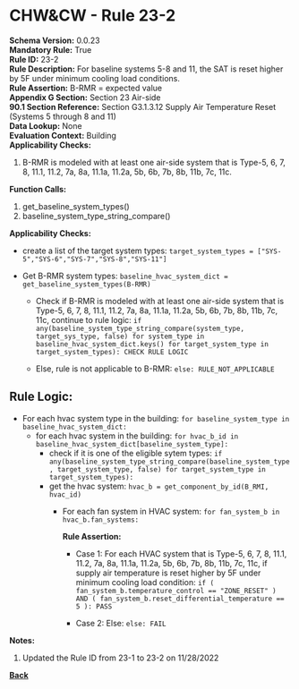 
# CHW&CW - Rule 23-2  

**Schema Version:** 0.0.23  
**Mandatory Rule:** True  
**Rule ID:** 23-2  
**Rule Description:** For baseline systems 5-8 and 11, the SAT is reset higher by 5F under minimum cooling load conditions.  
**Rule Assertion:** B-RMR = expected value  
**Appendix G Section:** Section 23 Air-side  
**90.1 Section Reference:** Section G3.1.3.12 Supply Air Temperature Reset (Systems 5 through 8 and 11)  
**Data Lookup:** None  
**Evaluation Context:** Building  
**Applicability Checks:**  

1. B-RMR is modeled with at least one air-side system that is Type-5, 6, 7, 8, 11.1, 11.2, 7a, 8a, 11.1a, 11.2a, 5b, 6b, 7b, 8b, 11b, 7c, 11c.

**Function Calls:**  

1. get_baseline_system_types()
2. baseline_system_type_string_compare()

**Applicability Checks:**  
- create a list of the target system types: `target_system_types = ["SYS-5","SYS-6","SYS-7","SYS-8","SYS-11"]`
- Get B-RMR system types: `baseline_hvac_system_dict = get_baseline_system_types(B-RMR)`

  - Check if B-RMR is modeled with at least one air-side system that is Type-5, 6, 7, 8, 11.1, 11.2, 7a, 8a, 11.1a, 11.2a, 5b, 6b, 7b, 8b, 11b, 7c, 11c, continue to rule logic: `if any(baseline_system_type_string_compare(system_type, target_sys_type, false) for system_type in baseline_hvac_system_dict.keys() for target_system_type in target_system_types): CHECK RULE LOGIC`

  - Else, rule is not applicable to B-RMR: `else: RULE_NOT_APPLICABLE`

## Rule Logic:  

- For each hvac system type in the building: `for baseline_system_type in baseline_hvac_system_dict:`
  - for each hvac system in the building: `for hvac_b_id in baseline_hvac_system_dict[baseline_system_type]:`
    - check if it is one of the eligible sytem types: `if any(baseline_system_type_string_compare(baseline_system_type, target_system_type, false) for target_system_type in target_system_types):`
    - get the hvac system: `hvac_b = get_component_by_id(B_RMI, hvac_id)`
      - For each fan system in HVAC system: `for fan_system_b in hvac_b.fan_systems:`

        **Rule Assertion:**

        - Case 1: For each HVAC system that is Type-5, 6, 7, 8, 11.1, 11.2, 7a, 8a, 11.1a, 11.2a, 5b, 6b, 7b, 8b, 11b, 7c, 11c, if supply air temperature is reset higher by 5F under minimum cooling load condition: `if ( fan_system_b.temperature_control == "ZONE_RESET" ) AND ( fan_system_b.reset_differential_temperature == 5 ): PASS`

        - Case 2: Else: `else: FAIL`

**Notes:**
1. Updated the Rule ID from 23-1 to 23-2 on 11/28/2022

**[Back](../_toc.md)**
